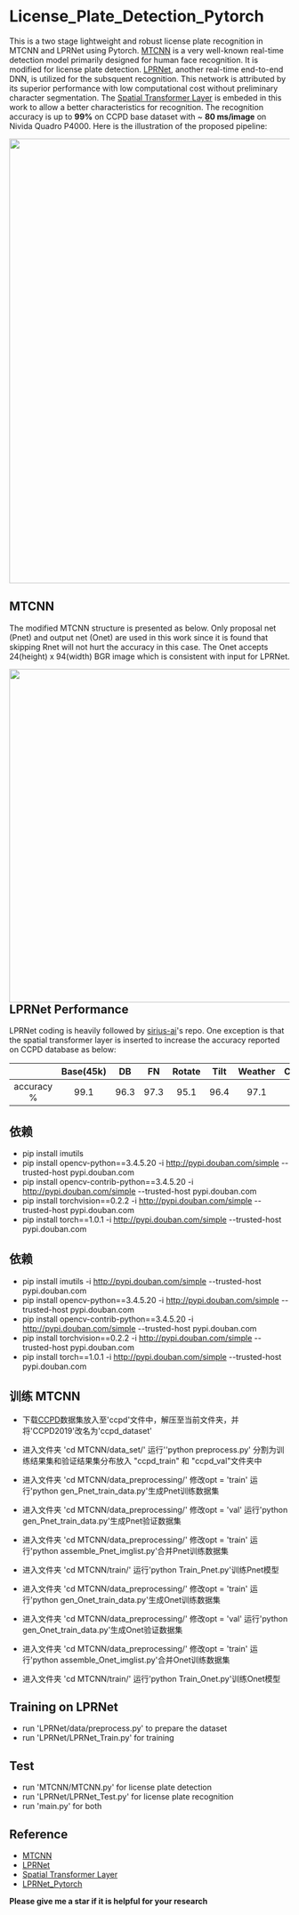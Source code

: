 # License_Plate_Detection_Pytorch
This is a two stage lightweight and robust license plate recognition in MTCNN and LPRNet using Pytorch. [MTCNN](https://arxiv.org/abs/1604.02878v1) is a very well-known real-time detection model primarily designed for human face recognition. It is modified for license plate detection. [LPRNet](https://arxiv.org/abs/1806.10447), another real-time end-to-end DNN, is utilized for the subsquent recognition. This network is attributed by its superior performance with low computational cost without preliminary character segmentation. The [Spatial Transformer Layer](https://arxiv.org/abs/1506.02025) is embeded in this work to allow a better characteristics for recognition. The recognition accuracy is up to **99%** on CCPD base dataset with ~ **80 ms/image** on Nivida Quadro P4000. Here is the illustration of the proposed pipeline:

<img src="test/pipeline.png"  width="800">

## MTCNN
The modified MTCNN structure is presented as below. Only proposal net (Pnet) and output net (Onet) are used in this work since it is found that skipping Rnet will not hurt the accuracy in this case.  The Onet accepts 24(height) x 94(width) BGR image which is consistent with input for LPRNet. 

<img src="test/MTCNN.png"  width="600" style="float: left;">

## LPRNet Performance 
LPRNet coding is heavily followed by [sirius-ai](https://github.com/sirius-ai/LPRNet_Pytorch)'s repo. One exception is that the spatial transformer layer is inserted to increase the accuracy reported on CCPD database as below: 

|   | Base(45k) | DB | FN | Rotate | Tilt | Weather | Challenge |
|  :------:     | :---------: | :---------: |:---------: |:---------: |:---------: |:---------: |:---------: |
|   accuracy %      | 99.1     |  96.3 | 97.3 | 95.1 | 96.4 | 97.1 | 83.2 |

## 依赖
* pip install imutils
* pip install opencv-python==3.4.5.20 -i http://pypi.douban.com/simple --trusted-host pypi.douban.com
* pip install opencv-contrib-python==3.4.5.20 -i http://pypi.douban.com/simple --trusted-host pypi.douban.com
* pip install torchvision==0.2.2 -i http://pypi.douban.com/simple --trusted-host pypi.douban.com
* pip install torch==1.0.1 -i http://pypi.douban.com/simple --trusted-host pypi.douban.com


## 依赖
* pip install imutils -i http://pypi.douban.com/simple --trusted-host pypi.douban.com
* pip install opencv-python==3.4.5.20 -i http://pypi.douban.com/simple --trusted-host pypi.douban.com
* pip install opencv-contrib-python==3.4.5.20 -i http://pypi.douban.com/simple --trusted-host pypi.douban.com
* pip install torchvision==0.2.2 -i http://pypi.douban.com/simple --trusted-host pypi.douban.com
* pip install torch==1.0.1 -i http://pypi.douban.com/simple --trusted-host pypi.douban.com


## 训练 MTCNN
* 下载[CCPD](https://github.com/detectRecog/CCPD)数据集放入至'ccpd'文件中，解压至当前文件夹，并将'CCPD2019'改名为'ccpd_dataset'
* 进入文件夹 'cd MTCNN/data_set/' 运行''python preprocess.py' 分割为训练结果集和验证结果集分布放入 "ccpd_train" 和 "ccpd_val"文件夹中
* 进入文件夹 'cd MTCNN/data_preprocessing/' 修改opt = 'train' 运行'python gen_Pnet_train_data.py'生成Pnet训练数据集
* 进入文件夹 'cd MTCNN/data_preprocessing/' 修改opt = 'val' 运行'python gen_Pnet_train_data.py'生成Pnet验证数据集
* 进入文件夹 'cd MTCNN/data_preprocessing/' 修改opt = 'train' 运行'python assemble_Pnet_imglist.py'合并Pnet训练数据集
* 进入文件夹 'cd MTCNN/train/' 运行'python Train_Pnet.py'训练Pnet模型

* 进入文件夹 'cd MTCNN/data_preprocessing/' 修改opt = 'train' 运行'python gen_Onet_train_data.py'生成Onet训练数据集
* 进入文件夹 'cd MTCNN/data_preprocessing/' 修改opt = 'val' 运行'python gen_Onet_train_data.py'生成Onet验证数据集
* 进入文件夹 'cd MTCNN/data_preprocessing/' 修改opt = 'train' 运行'python assemble_Onet_imglist.py'合并Onet训练数据集
* 进入文件夹 'cd MTCNN/train/' 运行'python Train_Onet.py'训练Onet模型

## Training on LPRNet
* run 'LPRNet/data/preprocess.py' to prepare the dataset
* run 'LPRNet/LPRNet_Train.py' for training 

## Test
* run 'MTCNN/MTCNN.py' for license plate detection
* run 'LPRNet/LPRNet_Test.py' for license plate recognition
* run 'main.py' for both

## Reference
* [MTCNN](https://arxiv.org/abs/1604.02878v1)
* [LPRNet](https://arxiv.org/abs/1806.10447)
* [Spatial Transformer Layer](https://arxiv.org/abs/1506.02025)
* [LPRNet_Pytorch](https://github.com/sirius-ai/LPRNet_Pytorch)

**Please give me a star if it is helpful for your research**
